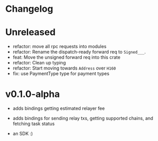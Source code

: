 # Changelog

# Unreleased

- refactor: move all rpc requests into modules
- refactor: Rename the dispatch-ready forward req to `Signed___`.
- feat: Move the unsigned forward req into this crate
- refactor: Clean up typing
- refactor: Start moving towards `Address` over `H160`
- fix: use PaymentType type for payment types

# v0.1.0-alpha

- adds bindings getting estimated relayer fee
- adds bindings for sending relay txs, getting supported chains, and fetching task status

- an SDK :)
